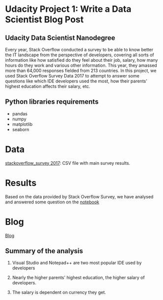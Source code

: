 # Udacity Project 1: Write a Data Scientist Blog Post

## Udacity Data Scientist  Nanodegree

Every year, Stack Overflow conducted a survey to be able to know better the IT landscape from the perspective of developers, covering all sorts of information like how satisfied do they feel about their job, salary, how many hours do they work and various other information. This year, they amassed more than 64,000 responses fielded from 213 countries. In this project, we used Stack Overflow Survey Data 2017 to attempt to answer some questions like which IDE developers used the most, how their parents' highest education affects their salary, etc. 

## Python libraries requirements

- pandas
- numpy
- matplotlib
- seaborn

# Data

[stackoverflow_survey 2017](https://www.kaggle.com/stackoverflow/so-survey-2017):  CSV file with main survey results.

# Results

Based on the data provided by Stack Overflow Survey, we have analysed and answered some question on the [notebook](https://github.com/DoLamTruong/insightStackoverFlowSurvey/blob/main/stackoverflow.ipynb)

# Blog

[Blog](https://medium.com/@dolamtruong2304/insights-from-2017-stack-overflow-survey-9572c1feb35)

## Summary of the analysis

1. Visual Studio and Notepad++ are two most popular IDE used by developers

2. Nearly the higher parents' highest education, the higher salary of developers.

3. The salary is dependent on currency they get.